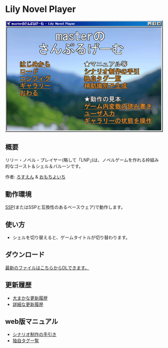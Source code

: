 # Lily Novel Player
![screen shots](lnp_screenshot.gif)


## 概要
リリー・ノベル・プレイヤー(略して「LNP」)は、ノベルゲームを作れる枠組み的なゴースト＆シェル＆バルーンです。

作者: [ろすえん](https://lnx.flop.jp/) & [おもちよいち](https://sites.google.com/view/omochi-yoichi/)


## 動作環境
[SSP](https://ssp.shillest.net/)(またはSSPと互換性のあるベースウェア)で動作します。


## 使い方
* シェルを切り替えると、ゲームタイトルが切り替わります。


## ダウンロード
[最新のファイルはこちらからDLできます。](https://github.com/lost-nd-xxx/LilyNovelPlayer/releases/latest/download/LilyNovelPlayer.nar)


## 更新履歴
* [大まかな更新履歴](https://github.com/lost-nd-xxx/LilyNovelPlayer/wiki/rough_change_log)
* [詳細な更新履歴](https://github.com/lost-nd-xxx/LilyNovelPlayer/commits/main/)


## web版マニュアル
* [シナリオ制作の手引き](https://lost-nd-xxx.github.io/LilyNovelPlayer/hint.html)
* [独自タグ一覧](https://lost-nd-xxx.github.io/LilyNovelPlayer/tags.html)


